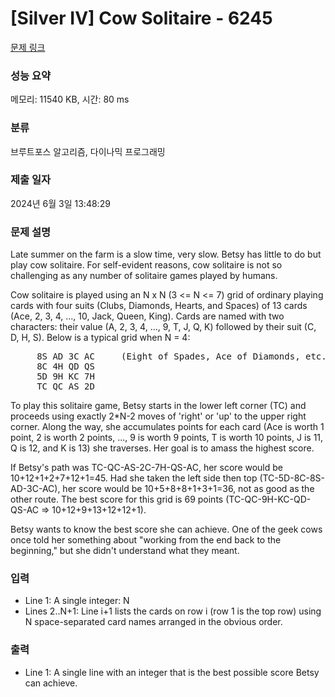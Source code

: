 # [Silver IV] Cow Solitaire - 6245 

[문제 링크](https://www.acmicpc.net/problem/6245) 

### 성능 요약

메모리: 11540 KB, 시간: 80 ms

### 분류

브루트포스 알고리즘, 다이나믹 프로그래밍

### 제출 일자

2024년 6월 3일 13:48:29

### 문제 설명

<p>Late summer on the farm is a slow time, very slow. Betsy has little to do but play cow solitaire. For self-evident reasons, cow solitaire is not so challenging as any number of solitaire games played by humans.</p>

<p>Cow solitaire is played using an N x N (3 <= N <= 7) grid of ordinary playing cards with four suits (Clubs, Diamonds, Hearts, and Spaces) of 13 cards (Ace, 2, 3, 4, ..., 10, Jack, Queen, King). Cards are named with two characters: their value (A, 2, 3, 4, ..., 9, T, J, Q, K) followed by their suit (C, D, H, S). Below is a typical grid when N = 4:</p>

<pre>     8S AD 3C AC     (Eight of Spades, Ace of Diamonds, etc.)
     8C 4H QD QS
     5D 9H KC 7H
     TC QC AS 2D</pre>

<p>To play this solitaire game, Betsy starts in the lower left corner (TC) and proceeds using exactly 2*N-2 moves of 'right' or 'up' to the upper right corner. Along the way, she accumulates points for each card (Ace is worth 1 point, 2 is worth 2 points, ..., 9 is worth 9 points, T is worth 10 points, J is 11, Q is 12, and K is 13) she traverses. Her goal is to amass the highest score.</p>

<p>If Betsy's path was TC-QC-AS-2C-7H-QS-AC, her score would be 10+12+1+2+7+12+1=45. Had she taken the left side then top (TC-5D-8C-8S-AD-3C-AC), her score would be 10+5+8+8+1+3+1=36, not as good as the other route. The best score for this grid is 69 points (TC-QC-9H-KC-QD-QS-AC => 10+12+9+13+12+12+1).</p>

<p>Betsy wants to know the best score she can achieve. One of the geek cows once told her something about "working from the end back to the beginning," but she didn't understand what they meant.</p>

### 입력 

 <ul>
	<li>Line 1: A single integer: N</li>
	<li>Lines 2..N+1: Line i+1 lists the cards on row i (row 1 is the top row) using N space-separated card names arranged in the obvious order.</li>
</ul>

<p> </p>

### 출력 

 <ul>
	<li>Line 1: A single line with an integer that is the best possible score Betsy can achieve.</li>
</ul>

